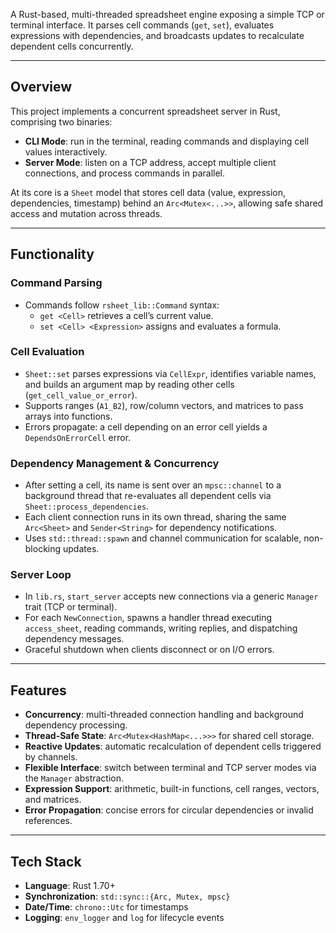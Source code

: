 A Rust-based, multi-threaded spreadsheet engine exposing a simple TCP or terminal interface. It parses cell commands (`get`, `set`), evaluates expressions with dependencies, and broadcasts updates to recalculate dependent cells concurrently.

---

## Overview

This project implements a concurrent spreadsheet server in Rust, comprising two binaries:

- **CLI Mode**: run in the terminal, reading commands and displaying cell values interactively.
- **Server Mode**: listen on a TCP address, accept multiple client connections, and process commands in parallel.

At its core is a `Sheet` model that stores cell data (value, expression, dependencies, timestamp) behind an `Arc<Mutex<...>>`, allowing safe shared access and mutation across threads.

---

## Functionality

### Command Parsing

- Commands follow `rsheet_lib::Command` syntax:
  - `get <Cell>` retrieves a cell’s current value.
  - `set <Cell> <Expression>` assigns and evaluates a formula.

### Cell Evaluation

- `Sheet::set` parses expressions via `CellExpr`, identifies variable names, and builds an argument map by reading other cells (`get_cell_value_or_error`).
- Supports ranges (`A1_B2`), row/column vectors, and matrices to pass arrays into functions.
- Errors propagate: a cell depending on an error cell yields a `DependsOnErrorCell` error.

### Dependency Management & Concurrency

- After setting a cell, its name is sent over an `mpsc::channel` to a background thread that re-evaluates all dependent cells via `Sheet::process_dependencies`.
- Each client connection runs in its own thread, sharing the same `Arc<Sheet>` and `Sender<String>` for dependency notifications.
- Uses `std::thread::spawn` and channel communication for scalable, non-blocking updates.

### Server Loop

- In `lib.rs`, `start_server` accepts new connections via a generic `Manager` trait (TCP or terminal).
- For each `NewConnection`, spawns a handler thread executing `access_sheet`, reading commands, writing replies, and dispatching dependency messages.
- Graceful shutdown when clients disconnect or on I/O errors.

---

## Features

- **Concurrency**: multi-threaded connection handling and background dependency processing.
- **Thread-Safe State**: `Arc<Mutex<HashMap<...>>>` for shared cell storage.  
- **Reactive Updates**: automatic recalculation of dependent cells triggered by channels.  
- **Flexible Interface**: switch between terminal and TCP server modes via the `Manager` abstraction.  
- **Expression Support**: arithmetic, built-in functions, cell ranges, vectors, and matrices.  
- **Error Propagation**: concise errors for circular dependencies or invalid references.  

---

## Tech Stack

- **Language**: Rust 1.70+  
- **Synchronization**: `std::sync::{Arc, Mutex, mpsc}`  
- **Date/Time**: `chrono::Utc` for timestamps  
- **Logging**: `env_logger` and `log` for lifecycle events  

